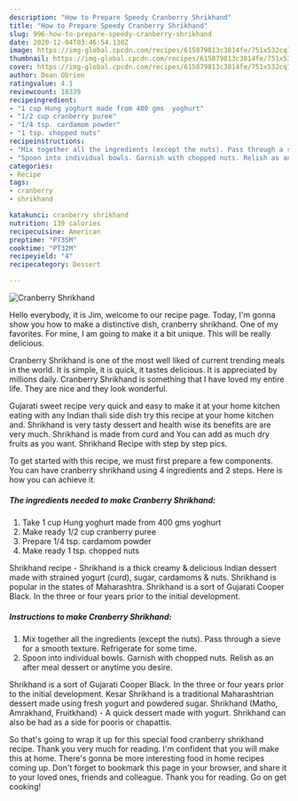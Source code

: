 ```yaml
---
description: "How to Prepare Speedy Cranberry Shrikhand"
title: "How to Prepare Speedy Cranberry Shrikhand"
slug: 996-how-to-prepare-speedy-cranberry-shrikhand
date: 2020-12-04T03:46:54.130Z
image: https://img-global.cpcdn.com/recipes/615879813c3814fe/751x532cq70/cranberry-shrikhand-recipe-main-photo.jpg
thumbnail: https://img-global.cpcdn.com/recipes/615879813c3814fe/751x532cq70/cranberry-shrikhand-recipe-main-photo.jpg
cover: https://img-global.cpcdn.com/recipes/615879813c3814fe/751x532cq70/cranberry-shrikhand-recipe-main-photo.jpg
author: Dean Obrien
ratingvalue: 4.1
reviewcount: 18339
recipeingredient:
- "1 cup Hung yoghurt made from 400 gms  yoghurt"
- "1/2 cup cranberry puree"
- "1/4 tsp. cardamom powder"
- "1 tsp. chopped nuts"
recipeinstructions:
- "Mix together all the ingredients (except the nuts). Pass through a sieve for a smooth texture. Refrigerate for some time."
- "Spoon into individual bowls. Garnish with chopped nuts. Relish as an after meal dessert or anytime you desire."
categories:
- Recipe
tags:
- cranberry
- shrikhand

katakunci: cranberry shrikhand 
nutrition: 139 calories
recipecuisine: American
preptime: "PT35M"
cooktime: "PT32M"
recipeyield: "4"
recipecategory: Dessert

---
```



![Cranberry Shrikhand](https://img-global.cpcdn.com/recipes/615879813c3814fe/751x532cq70/cranberry-shrikhand-recipe-main-photo.jpg)

Hello everybody, it is Jim, welcome to our recipe page. Today, I'm gonna show you how to make a distinctive dish, cranberry shrikhand. One of my favorites. For mine, I am going to make it a bit unique. This will be really delicious.

Cranberry Shrikhand is one of the most well liked of current trending meals in the world. It is simple, it is quick, it tastes delicious. It is appreciated by millions daily. Cranberry Shrikhand is something that I have loved my entire life. They are nice and they look wonderful.

Gujarati sweet recipe very quick and easy to make it at your home kitchen eating with any Indian thali side dish try this recipe at your home kitchen and. Shrikhand is very tasty dessert and health wise its benefits are are very much. Shrikhand is made from curd and You can add as much dry fruits as you want. Shrikhand Recipe with step by step pics.


To get started with this recipe, we must first prepare a few components. You can have cranberry shrikhand using 4 ingredients and 2 steps. Here is how you can achieve it.

<!--inarticleads1-->

##### The ingredients needed to make Cranberry Shrikhand:

1. Take 1 cup Hung yoghurt made from 400 gms  yoghurt
1. Make ready 1/2 cup cranberry puree
1. Prepare 1/4 tsp. cardamom powder
1. Make ready 1 tsp. chopped nuts


Shrikhand recipe - Shrikhand is a thick creamy &amp; delicious Indian dessert made with strained yogurt (curd), sugar, cardamoms &amp; nuts. Shrikhand is popular in the states of Maharashtra. Shrikhand is a sort of Gujarati Cooper Black. In the three or four years prior to the initial development. 

<!--inarticleads2-->

##### Instructions to make Cranberry Shrikhand:

1. Mix together all the ingredients (except the nuts). Pass through a sieve for a smooth texture. Refrigerate for some time.
1. Spoon into individual bowls. Garnish with chopped nuts. Relish as an after meal dessert or anytime you desire.


Shrikhand is a sort of Gujarati Cooper Black. In the three or four years prior to the initial development. Kesar Shrikhand is a traditional Maharashtrian dessert made using fresh yogurt and powdered sugar. Shrikhand (Matho, Amrakhand, Fruitkhand) - A quick dessert made with yogurt. Shrikhand can also be had as a side for pooris or chapattis. 

So that's going to wrap it up for this special food cranberry shrikhand recipe. Thank you very much for reading. I'm confident that you will make this at home. There's gonna be more interesting food in home recipes coming up. Don't forget to bookmark this page in your browser, and share it to your loved ones, friends and colleague. Thank you for reading. Go on get cooking!

